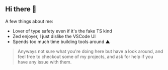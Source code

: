 ## Hi there 🍵

A few things about me:
- Lover of type safety even if it's the fake TS kind
- Zed enjoyer, I just dislike the VSCode UI
- Spends too much time building tools around ▲

> Anyways not sure what you're doing here but have a look around, and feel free to 
checkout some of my projects, and ask for help if you have any issue with them.
